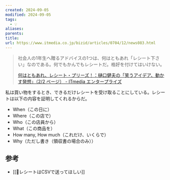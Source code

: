 ```yaml
---
created: 2024-09-05
modified: 2024-09-05
tags:
  - 💡
aliases: 
parents: 
title: 
url: https://www.itmedia.co.jp/bizid/articles/0704/12/news083.html
---
```

> 社会人の1年生へ贈るアドバイスの1つは、何はともあれ「レシート下さい」なのである。何でもかんでもレシートだ。格好を付けてはいけない。
> 
> [何はともあれ、レシート・プリーズ！：樋口健夫の「笑うアイデア、動かす発想」（2/2 ページ） - ITmedia エンタープライズ](https://www.itmedia.co.jp/bizid/articles/0704/12/news083_2.html#:~:text=%E7%A4%BE%E4%BC%9A%E4%BA%BA%E3%81%AE1%E5%B9%B4%E7%94%9F%E3%81%B8%E8%B4%88%E3%82%8B%E3%82%A2%E3%83%89%E3%83%90%E3%82%A4%E3%82%B9%E3%81%AE1%E3%81%A4%E3%81%AF%E3%80%81%E4%BD%95%E3%81%AF%E3%81%A8%E3%82%82%E3%81%82%E3%82%8C%E3%80%8C%E3%83%AC%E3%82%B7%E3%83%BC%E3%83%88%E4%B8%8B%E3%81%95%E3%81%84%E3%80%8D%E3%81%AA%E3%81%AE%E3%81%A7%E3%81%82%E3%82%8B%E3%80%82%E4%BD%95%E3%81%A7%E3%82%82%E3%81%8B%E3%82%93%E3%81%A7%E3%82%82%E3%83%AC%E3%82%B7%E3%83%BC%E3%83%88%E3%81%A0%E3%80%82%E6%A0%BC%E5%A5%BD%E3%82%92%E4%BB%98%E3%81%91%E3%81%A6%E3%81%AF%E3%81%84%E3%81%91%E3%81%AA%E3%81%84%E3%80%82)

私は買い物をするとき、できるだけレシートを受け取ることにしている。レシートは以下の内容を証明してくれるからだ。
- When（この日に）
- Where（この店で）
- Who（この店員から）
- What（この商品を）
- How many, How much（これだけ、いくらで）
- Why（ただし書き（領収書の場合のみ））

## 参考
- [[💭レシートはCSVで送ってほしい]]